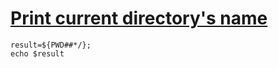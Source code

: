 # [Print current directory's name](https://stackoverflow.com/a/1371283)

```
result=${PWD##*/};
echo $result
```
